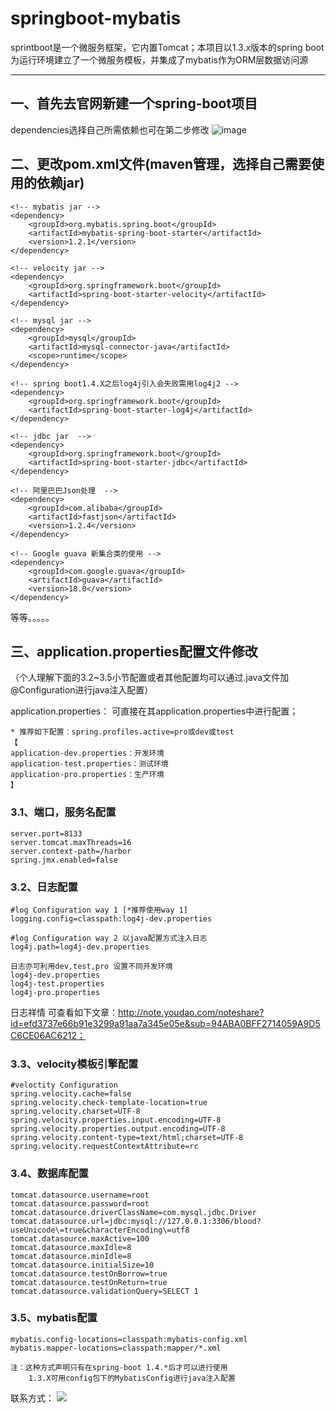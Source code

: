 #  springboot-mybatis

sprintboot是一个微服务框架，它内置Tomcat；本项目以1.3.x版本的spring boot为运行环境建立了一个微服务模板，并集成了mybatis作为ORM层数据访问源

---
## 一、首先去官网新建一个spring-boot项目
dependencies选择自己所需依赖也可在第二步修改
![image](http://oe5al04gu.bkt.clouddn.com/github/jpg1498968955.png)

## 二、更改pom.xml文件(maven管理，选择自己需要使用的依赖jar)

```
<!-- mybatis jar -->
<dependency>
    <groupId>org.mybatis.spring.boot</groupId>
    <artifactId>mybatis-spring-boot-starter</artifactId>
    <version>1.2.1</version>
</dependency> 
 
<!-- velocity jar -->
<dependency>
    <groupId>org.springframework.boot</groupId>
    <artifactId>spring-boot-starter-velocity</artifactId>
</dependency>
 
<!-- mysql jar -->
<dependency>
    <groupId>mysql</groupId>
    <artifactId>mysql-connector-java</artifactId>
    <scope>runtime</scope>
</dependency>
 
<!-- spring boot1.4.X之后log4j引入会失败需用log4j2 -->
<dependency>
    <groupId>org.springframework.boot</groupId>
    <artifactId>spring-boot-starter-log4j</artifactId>
</dependency>
 
<!-- jdbc jar  -->
<dependency>
    <groupId>org.springframework.boot</groupId>
    <artifactId>spring-boot-starter-jdbc</artifactId>
</dependency>
 
<!-- 阿里巴巴Json处理  -->
<dependency>
    <groupId>com.alibaba</groupId>
    <artifactId>fastjson</artifactId>
    <version>1.2.4</version>
</dependency>
 
<!-- Google guava 新集合类的使用 -->
<dependency>
    <groupId>com.google.guava</groupId>
    <artifactId>guava</artifactId>
    <version>18.0</version>
</dependency>

```
等等。。。。。

## 三、application.properties配置文件修改
（个人理解下面的3.2~3.5小节配置或者其他配置均可以通过.java文件加@Configuration进行java注入配置）

application.properties：
可直接在其application.properties中进行配置；

```
* 推荐如下配置：spring.profiles.active=pro或dev或test
【
application-dev.properties：开发环境
application-test.properties：测试环境
application-pro.properties：生产环境
】
```
### 3.1、端口，服务名配置
```
server.port=8133
server.tomcat.maxThreads=16
server.context-path=/harbor
spring.jmx.enabled=false
```
### 3.2、日志配置

```
#log Configuration way 1 [*推荐使用way 1]
logging.config=classpath:log4j-dev.properties
 
#log Configuration way 2 以java配置方式注入日志
log4j.path=log4j-dev.properties

日志亦可利用dev,test,pro 设置不同开发环境
log4j-dev.properties
log4j-test.properties
log4j-pro.properties
```

日志祥情  可查看如下文章：http://note.youdao.com/noteshare?id=efd3737e66b91e3299a91aa7a345e05e&sub=94ABA0BFF2714059A9D5C6CE06AC6212；

### 3.3、velocity模板引擎配置
```
#veloctity Configuration
spring.velocity.cache=false
spring.velocity.check-template-location=true
spring.velocity.charset=UTF-8
spring.velocity.properties.input.encoding=UTF-8
spring.velocity.properties.output.encoding=UTF-8
spring.velocity.content-type=text/html;charset=UTF-8
spring.velocity.requestContextAttribute=rc
```
### 3.4、数据库配置
```
tomcat.datasource.username=root
tomcat.datasource.password=root
tomcat.datasource.driverClassName=com.mysql.jdbc.Driver
tomcat.datasource.url=jdbc:mysql://127.0.0.1:3306/blood?useUnicode\=true&characterEncoding\=utf8
tomcat.datasource.maxActive=100
tomcat.datasource.maxIdle=8
tomcat.datasource.minIdle=8
tomcat.datasource.initialSize=10
tomcat.datasource.testOnBorrow=true
tomcat.datasource.testOnReturn=true
tomcat.datasource.validationQuery=SELECT 1
```
### 3.5、mybatis配置

```
mybatis.config-locations=classpath:mybatis-config.xml
mybatis.mapper-locations=classpath:mapper/*.xml

注：这种方式声明只有在spring-boot 1.4.*后才可以进行使用
    1.3.X可用config包下的MybatisConfig进行java注入配置
```
联系方式：
<a target="_blank" href="http://mail.qq.com/cgi-bin/qm_share?t=qm_mailme&email=PQ8KCwkJCwsKCH1MTBNeUlA" style="text-decoration:none;">
<img src="http://rescdn.qqmail.com/zh_CN/htmledition/images/function/qm_open/ico_mailme_02.png"/></a>
